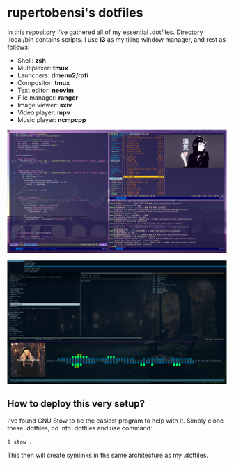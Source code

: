 rupertobensi's dotfiles
=======================

In this repository I've gathered all of my essential .dotfiles. Directory .local/bin contains scripts.
I use **i3** as my tiling window manager, and rest as follows:

* Shell: **zsh**
* Multiplexer: **tmux**
* Launchers: **dmenu2/rofi**
* Compositor: **tmux**
* Text editor: **neovim**
* File manager: **ranger**
* Image viewer: **sxiv**
* Video player: **mpv**
* Music player: **ncmpcpp**

![current setup](desktop.png)

![+1](desktop2.png)

How to deploy this very setup?
------------------------------

I've found GNU Stow to be the easiest program to help with it. Simply clone
these .dotfiles, cd into .dotfiles and use command:

`$ stow .`

This then will create symlinks in the same architecture as my .dotfiles.

[1]: https://github.com/sorin-ionescu/prezto
[2]: https://www.gnu.org/software/stow/
